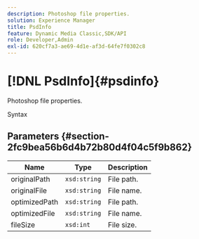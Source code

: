 ```yaml
---
description: Photoshop file properties.
solution: Experience Manager
title: PsdInfo
feature: Dynamic Media Classic,SDK/API
role: Developer,Admin
exl-id: 620cf7a3-ae69-4d1e-af3d-64fe7f0302c8
---
```

# [!DNL PsdInfo]{#psdinfo}

Photoshop file properties.

 Syntax 

## Parameters {#section-2fc9bea56b6d4b72b80d4f04c5f9b862}

|  Name  | Type  | Description  |
|---|---|---|
|  originalPath  | `xsd:string`  | File path.  |
|  originalFile  | `xsd:string`  | File name.  |
|  optimizedPath  | `xsd:string`  | File path.  |
|  optimizedFile  | `xsd:string`  | File name.  |
|  fileSize  | `xsd:int`  | File size.  |
